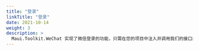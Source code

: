 ```yaml
---
title: "登录"
linkTitle: "登录"
date: 2021-10-14
weight: 3
description: >
  Maui.Toolkit.WeChat 实现了微信登录的功能，只需在您的项目中注入并调用我们的接口即可。
---
```


